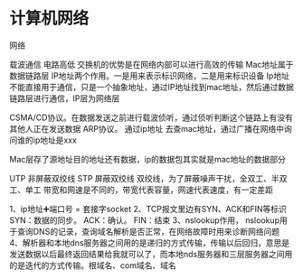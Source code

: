 # 计算机网络


网络

载波通信  电路高低
交换机的优势是在网络内部可以进行高效的传输
Mac地址属于数据链路层
IP地址两个作用。一是用来表示标识网络，二是用来标识设备
Ip地址不能直接用于通信，只是一个抽象地址，通过IP地址找到mac地址，然后通过数据链路层进行通信，IP层为网络层

CSMA/CD协议。在数据发送之前进行载波侦听，通过侦听判断这个链路上有没有其他人正在发送数据
ARP协议。 通过ip地址 去查mac地址，通过广播在网络中询问谁的ip地址是xxx

Mac层存了源地址目的地址还有数据，ip的数据包其实就是mac地址的数据部分

UTP 非屏蔽双绞线       STP  屏蔽双绞线
双绞线，为了屏蔽噪声干扰，全双工、半双工、单工
带宽和网速是不同的，带宽代表容量，网速代表速度，有一定差距



1、ip地址➕端口号 = 套接字socket
2、TCP报文里边有SYN、ACK和FIN等标识
       SYN：数据的同步。     ACK：确认。   FIN：结束
3、nslookup作用， nslookup用于查询DNS的记录，查询域名解析是否正常，在网络故障时用来诊断网络问题
4、解析器和本地dns服务器之间用的是递归的方式传输，传输以后回归，意思是发送数据以后最终返回结果给我就可以了，而本地nds服务器和三层服务器之间用的是迭代的方式传输。根域名、com域名、域名